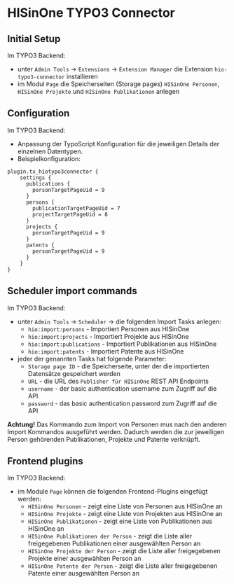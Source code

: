 # HISinOne TYPO3 Connector

## Initial Setup

Im TYPO3 Backend:
* unter `Admin Tools` -> `Extensions` -> `Extension Manager` die Extension `hio-typo3-connector` installieren
* im Modul `Page` die Speicherseiten (Storage pages) `HISinOne Personen`, `HISinOne Projekte` und `HISinOne Publikationen` anlegen

## Configuration

Im TYPO3 Backend:
* Anpassung der TypoScript Konfiguration für die jeweiligen Details der einzelnen Datentypen.
* Beispielkonfiguration:

```
plugin.tx_hiotypo3connector {
    settings {
      publications {
        personTargetPageUid = 9
      }
      persons {
        publicationTargetPageUid = 7
        projectTargetPageUid = 8
      }
      projects {
        personTargetPageUid = 9
      }
      patents {
        personTargetPageUid = 9
      }
    }
}
```

## Scheduler import commands

Im TYPO3 Backend:
* unter `Admin Tools` -> `Scheduler` -> die folgenden Import Tasks anlegen:
  * `hio:import:persons` - Importiert Personen aus HISinOne
  * `hio:import:projects` - Importiert Projekte aus HISinOne
  * `hio:import:publications` - Importiert Publikationen aus HISinOne
  * `hio:import:patents` - Importiert Patente aus HISinOne
* jeder der genannten Tasks hat folgende Parameter:
  * `Storage page ID` - die Speicherseite, unter der die importierten Datensätze gespeichert werden
  * `URL` - die URL des `Publisher für HISinOne` REST API Endpoints
  * `username` - der basic authentication username zum Zugriff auf die API
  * `password` - das basic authentication password zum Zugriff auf die API

**Achtung!** Das Kommando zum Import von Personen mus nach den anderen Import Kommandos ausgeführt werden.
Dadurch werden die zur jeweiligen Person gehörenden Publikationen, Projekte und Patente verknüpft.

## Frontend plugins

Im TYPO3 Backend:
* im Module `Page` können die folgenden Frontend-Plugins eingefügt werden:
  * `HISinOne Personen` - zeigt eine Liste von Personen aus HISinOne an
  * `HISinOne Projekte` - zeigt eine Liste von Projekten aus HISinOne an
  * `HISinOne Publikationen` - zeigt eine Liste von Publikationen aus HISinOne an
  * `HISinOne Publikationen der Person` - zeigt die Liste aller freigegebenen Publikationen einer ausgewählten Person an
  * `HISinOne Projekte der Person` - zeigt die Liste aller freigegebenen Projekte einer ausgewählten Person an
  * `HISinOne Patente der Person` - zeigt die Liste aller freigegebenen Patente einer ausgewählten Person an
